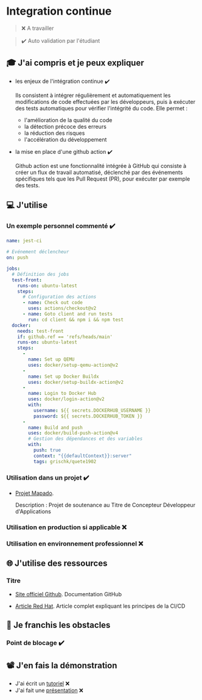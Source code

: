 # Integration continue

> ❌ A travailler

> ✔️ Auto validation par l'étudiant

## 🎓 J'ai compris et je peux expliquer

- les enjeux de l'intégration continue ✔️

  Ils consistent à intégrer régulièrement et automatiquement les modifications de code effectuées par les développeurs, puis à exécuter des tests automatiques pour vérifier l'intégrité du code.
  Elle permet :
    * l'amélioration de la qualité du code
    * la détection précoce des erreurs
    *  la réduction des risques
    * l'accélération du développement 

- la mise en place d'une github action ✔️

  Github action est une fonctionnalité intégrée à GitHub qui consiste à créer un flux de travail automatisé, déclenché par des événements spécifiques tels que les Pull Request (PR), pour exécuter par exemple des tests.

## 💻 J'utilise

### Un exemple personnel commenté ✔️

```yaml
name: jest-ci

# Evénement déclencheur 
on: push

jobs:
  # Définition des jobs
  test-front:
    runs-on: ubuntu-latest
    steps:
      # Configuration des actions
      - name: Check out code
        uses: actions/checkout@v2
      - name: Goto client and run tests
        run: cd client && npm i && npm test
  docker:
    needs: test-front
    if: github.ref == 'refs/heads/main'
    runs-on: ubuntu-latest
    steps:
      -
        name: Set up QEMU
        uses: docker/setup-qemu-action@v2
      -
        name: Set up Docker Buildx
        uses: docker/setup-buildx-action@v2
      -
        name: Login to Docker Hub
        uses: docker/login-action@v2
        with:
          username: ${{ secrets.DOCKERHUB_USERNAME }}
          password: ${{ secrets.DOCKERHUB_TOKEN }}
      -
        name: Build and push
        uses: docker/build-push-action@v4
        # Gestion des dépendances et des variables
        with:
          push: true
          context: "{{defaultContext}}:server"
          tags: grischk/quete1902
```

### Utilisation dans un projet ✔️

- [Projet Mapado](https://github.com/WildCodeSchool/2209-wns-adleman-mapado).

  Description : Projet de soutenance au Titre de Concepteur Développeur d'Applications

### Utilisation en production si applicable ❌

### Utilisation en environnement professionnel ❌ 

## 🌐 J'utilise des ressources

### Titre

- [Site officiel Github](https://docs.github.com/fr/actions).
  Documentation GitHub

- [Article Red Hat](https://www.redhat.com/fr/topics/devops/what-is-ci-cd).
  Article complet expliquant les principes de la CI/CD

## 🚧 Je franchis les obstacles

### Point de blocage ✔️

## 📽️ J'en fais la démonstration

- J'ai écrit un [tutoriel]() ❌ ️
- J'ai fait une [présentation]() ❌
